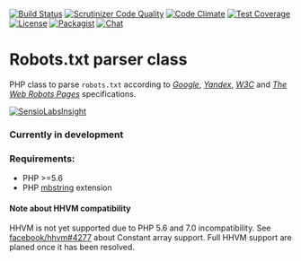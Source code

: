 [![Build Status](https://travis-ci.org/VIPnytt/RobotsTxtParser.svg?branch=master)](https://travis-ci.org/VIPnytt/RobotsTxtParser)
[![Scrutinizer Code Quality](https://scrutinizer-ci.com/g/VIPnytt/RobotsTxtParser/badges/quality-score.png?b=master)](https://scrutinizer-ci.com/g/VIPnytt/RobotsTxtParser/?branch=master)
[![Code Climate](https://codeclimate.com/github/VIPnytt/RobotsTxtParser/badges/gpa.svg)](https://codeclimate.com/github/VIPnytt/RobotsTxtParser)
[![Test Coverage](https://codeclimate.com/github/VIPnytt/RobotsTxtParser/badges/coverage.svg)](https://codeclimate.com/github/VIPnytt/RobotsTxtParser/coverage)
[![License](https://poser.pugx.org/VIPnytt/RobotsTxtParser/license)](https://github.com/VIPnytt/RobotsTxtParser/blob/master/LICENSE)
[![Packagist](https://img.shields.io/packagist/v/vipnytt/robotstxtparser.svg)](https://packagist.org/packages/vipnytt/robotstxtparser)
[![Chat](https://badges.gitter.im/VIPnytt/RobotsTxtParser.svg)](https://gitter.im/VIPnytt/RobotsTxtParser)

# Robots.txt parser class
PHP class to parse `robots.txt` according to [_Google_](https://developers.google.com/webmasters/control-crawl-index/docs/robots_txt), [_Yandex_](https://yandex.com/support/webmaster/controlling-robot/robots-txt.xml), [_W3C_](https://www.w3.org/TR/html4/appendix/notes.html#h-B.4.1.1) and [_The Web Robots Pages_](http://www.robotstxt.org/robotstxt.html) specifications.

[![SensioLabsInsight](https://insight.sensiolabs.com/projects/6fb47427-166b-45d0-bd41-40f7a63c2b0c/big.png)](https://insight.sensiolabs.com/projects/6fb47427-166b-45d0-bd41-40f7a63c2b0c)

### Currently in development

### Requirements:
- PHP >=5.6
- PHP [mbstring](http://php.net/manual/en/book.mbstring.php) extension

#### Note about HHVM compatibility
HHVM is not yet supported due to PHP 5.6 and 7.0 incompatibility. See [facebook/hhvm#4277](https://github.com/facebook/hhvm/issues/4277) about Constant array support. Full HHVM support are planed once it has been resolved.
